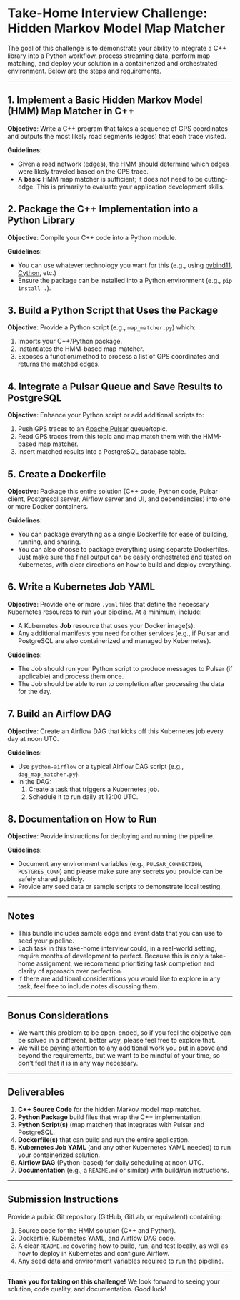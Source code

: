 # Take-Home Interview Challenge: Hidden Markov Model Map Matcher

The goal of this challenge is to demonstrate your ability to integrate a C++ library into a Python workflow, process streaming data, perform map matching, and deploy your solution in a containerized and orchestrated environment. Below are the steps and requirements.

---



## 1. Implement a Basic Hidden Markov Model (HMM) Map Matcher in C++

**Objective**: Write a C++ program that takes a sequence of GPS coordinates and outputs the most likely road segments (edges) that each trace visited.


**Guidelines**:
  - Given a road network (edges), the HMM should determine which edges were likely traveled based on the GPS trace.
  - A **basic** HMM map matcher is sufficient; it does not need to be cutting-edge. This is primarily to evaluate your application development skills.




## 2. Package the C++ Implementation into a Python Library

**Objective**: Compile your C++ code into a Python module.


**Guidelines**:
  - You can use whatever technology you want for this (e.g., using [pybind11](https://github.com/pybind/pybind11), [Cython](https://cython.org/), etc.)
  - Ensure the package can be installed into a Python environment (e.g., `pip install .`).




## 3. Build a Python Script that Uses the Package

**Objective**: Provide a Python script (e.g., `map_matcher.py`) which:
  1. Imports your C++/Python package.
  2. Instantiates the HMM-based map matcher.
  3. Exposes a function/method to process a list of GPS coordinates and returns the matched edges.




## 4. Integrate a Pulsar Queue and Save Results to PostgreSQL

**Objective**: Enhance your Python script or add additional scripts to:
  1. Push GPS traces to an [Apache Pulsar](https://pulsar.apache.org/) queue/topic.
  2. Read GPS traces from this topic and map match them with the HMM-based map matcher.
  3. Insert matched results into a PostgreSQL database table.




## 5. Create a Dockerfile

**Objective**: Package this entire solution (C++ code, Python code, Pulsar client, Postgresql server, Airflow server and UI, and dependencies) into one or more Docker containers.


**Guidelines**:
  - You can package everything as a single Dockerfile for ease of building, running, and sharing.
  - You can also choose to package everything using separate Dockerfiles. Just make sure the final output can be easily orchestrated and tested on Kubernetes, with clear directions on how to build and deploy everything.




## 6. Write a Kubernetes Job YAML

**Objective**: Provide one or more `.yaml` files that define the necessary Kubernetes resources to run your pipeline. At a minimum, include:
  - A Kubernetes **Job** resource that uses your Docker image(s).
  - Any additional manifests you need for other services (e.g., if Pulsar and PostgreSQL are also containerized and managed by Kubernetes).


**Guidelines**:
  - The Job should run your Python script to produce messages to Pulsar (if applicable) and process them once.
  - The Job should be able to run to completion after processing the data for the day.




## 7. Build an Airflow DAG

**Objective**: Create an Airflow DAG that kicks off this Kubernetes job every day at noon UTC.


**Guidelines**:
  - Use `python-airflow` or a typical Airflow DAG script (e.g., `dag_map_matcher.py`).
  - In the DAG:
    1. Create a task that triggers a Kubernetes job.
    2. Schedule it to run daily at 12:00 UTC.


## 8. Documentation on How to Run

**Objective**: Provide instructions for deploying and running the pipeline.


**Guidelines**:
  - Document any environment variables (e.g., `PULSAR_CONNECTION`, `POSTGRES_CONN`) and please make sure any secrets you provide can be safely shared publicly.
  - Provide any seed data or sample scripts to demonstrate local testing.

---



## Notes

- This bundle includes sample edge and event data that you can use to seed your pipeline.
- Each task in this take-home interview could, in a real-world setting, require months of development to perfect. Because this is only a take-home assignment, we recommend prioritizing task completion and clarity of approach over perfection.
- If there are additional considerations you would like to explore in any task, feel free to include notes discussing them.

---



## Bonus Considerations

- We want this problem to be open-ended, so if you feel the objective can be solved in a different, better way, please feel free to explore that.
- We will be paying attention to any additional work you put in above and beyond the requirements, but we want to be mindful of your time, so don't feel that it is in any way necessary.

---



## Deliverables

1. **C++ Source Code** for the hidden Markov model map matcher.
2. **Python Package** build files that wrap the C++ implementation.
3. **Python Script(s)** (map matcher) that integrates with Pulsar and PostgreSQL.
4. **Dockerfile(s)** that can build and run the entire application.
5. **Kubernetes Job YAML** (and any other Kubernetes YAML needed) to run your containerized solution.
6. **Airflow DAG** (Python-based) for daily scheduling at noon UTC.
7. **Documentation** (e.g., a `README.md` or similar) with build/run instructions.

---



## Submission Instructions

Provide a public Git repository (GitHub, GitLab, or equivalent) containing:
1. Source code for the HMM solution (C++ and Python).
2. Dockerfile, Kubernetes YAML, and Airflow DAG code.
3. A clear `README.md` covering how to build, run, and test locally, as well as how to deploy in Kubernetes and configure Airflow.
4. Any seed data and environment variables required to run the pipeline.

---



**Thank you for taking on this challenge!** We look forward to seeing your solution, code quality, and documentation. Good luck!
